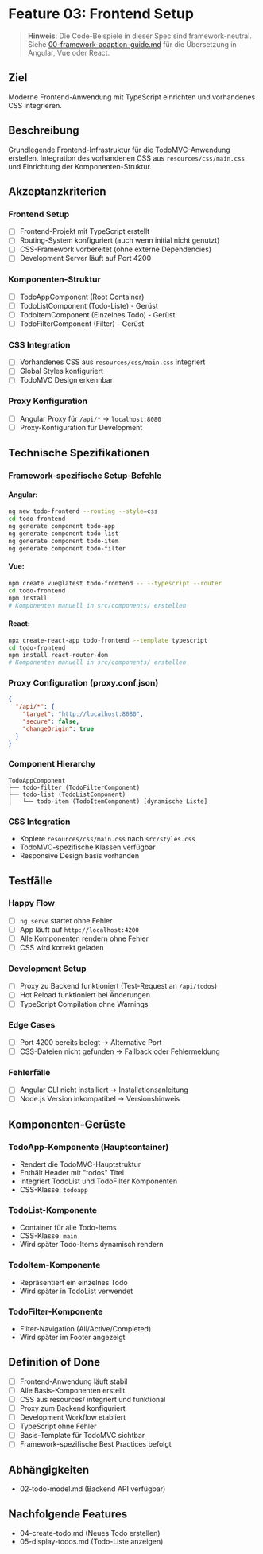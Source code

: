# Feature 03: Frontend Setup

> **Hinweis**: Die Code-Beispiele in dieser Spec sind framework-neutral. Siehe [00-framework-adaption-guide.md](00-framework-adaption-guide.md) für die Übersetzung in Angular, Vue oder React.

## Ziel
Moderne Frontend-Anwendung mit TypeScript einrichten und vorhandenes CSS integrieren.

## Beschreibung
Grundlegende Frontend-Infrastruktur für die TodoMVC-Anwendung erstellen. Integration des vorhandenen CSS aus `resources/css/main.css` und Einrichtung der Komponenten-Struktur.

## Akzeptanzkriterien

### Frontend Setup
- [ ] Frontend-Projekt mit TypeScript erstellt
- [ ] Routing-System konfiguriert (auch wenn initial nicht genutzt)
- [ ] CSS-Framework vorbereitet (ohne externe Dependencies)
- [ ] Development Server läuft auf Port 4200

### Komponenten-Struktur
- [ ] TodoAppComponent (Root Container)
- [ ] TodoListComponent (Todo-Liste) - Gerüst
- [ ] TodoItemComponent (Einzelnes Todo) - Gerüst
- [ ] TodoFilterComponent (Filter) - Gerüst

### CSS Integration
- [ ] Vorhandenes CSS aus `resources/css/main.css` integriert
- [ ] Global Styles konfiguriert
- [ ] TodoMVC Design erkennbar

### Proxy Konfiguration
- [ ] Angular Proxy für `/api/*` → `localhost:8080`
- [ ] Proxy-Konfiguration für Development

## Technische Spezifikationen

### Framework-spezifische Setup-Befehle

#### Angular:
```bash
ng new todo-frontend --routing --style=css
cd todo-frontend
ng generate component todo-app
ng generate component todo-list  
ng generate component todo-item
ng generate component todo-filter
```

#### Vue:
```bash
npm create vue@latest todo-frontend -- --typescript --router
cd todo-frontend
npm install
# Komponenten manuell in src/components/ erstellen
```

#### React:
```bash
npx create-react-app todo-frontend --template typescript
cd todo-frontend
npm install react-router-dom
# Komponenten manuell in src/components/ erstellen
```

### Proxy Configuration (proxy.conf.json)
```json
{
  "/api/*": {
    "target": "http://localhost:8080",
    "secure": false,
    "changeOrigin": true
  }
}
```

### Component Hierarchy
```
TodoAppComponent
├── todo-filter (TodoFilterComponent)
├── todo-list (TodoListComponent)
│   └── todo-item (TodoItemComponent) [dynamische Liste]
```

### CSS Integration
- Kopiere `resources/css/main.css` nach `src/styles.css`
- TodoMVC-spezifische Klassen verfügbar
- Responsive Design basis vorhanden

## Testfälle

### Happy Flow
- [ ] `ng serve` startet ohne Fehler
- [ ] App läuft auf `http://localhost:4200`
- [ ] Alle Komponenten rendern ohne Fehler
- [ ] CSS wird korrekt geladen

### Development Setup
- [ ] Proxy zu Backend funktioniert (Test-Request an `/api/todos`)
- [ ] Hot Reload funktioniert bei Änderungen
- [ ] TypeScript Compilation ohne Warnings

### Edge Cases
- [ ] Port 4200 bereits belegt → Alternative Port
- [ ] CSS-Dateien nicht gefunden → Fallback oder Fehlermeldung

### Fehlerfälle
- [ ] Angular CLI nicht installiert → Installationsanleitung
- [ ] Node.js Version inkompatibel → Versionshinweis

## Komponenten-Gerüste

### TodoApp-Komponente (Hauptcontainer)
- Rendert die TodoMVC-Hauptstruktur
- Enthält Header mit "todos" Titel
- Integriert TodoList und TodoFilter Komponenten
- CSS-Klasse: `todoapp`

### TodoList-Komponente
- Container für alle Todo-Items
- CSS-Klasse: `main`
- Wird später Todo-Items dynamisch rendern

### TodoItem-Komponente
- Repräsentiert ein einzelnes Todo
- Wird später in TodoList verwendet

### TodoFilter-Komponente
- Filter-Navigation (All/Active/Completed)
- Wird später im Footer angezeigt

## Definition of Done
- [ ] Frontend-Anwendung läuft stabil
- [ ] Alle Basis-Komponenten erstellt
- [ ] CSS aus resources/ integriert und funktional
- [ ] Proxy zum Backend konfiguriert
- [ ] Development Workflow etabliert
- [ ] TypeScript ohne Fehler
- [ ] Basis-Template für TodoMVC sichtbar
- [ ] Framework-spezifische Best Practices befolgt

## Abhängigkeiten
- 02-todo-model.md (Backend API verfügbar)

## Nachfolgende Features
- 04-create-todo.md (Neues Todo erstellen)
- 05-display-todos.md (Todo-Liste anzeigen)